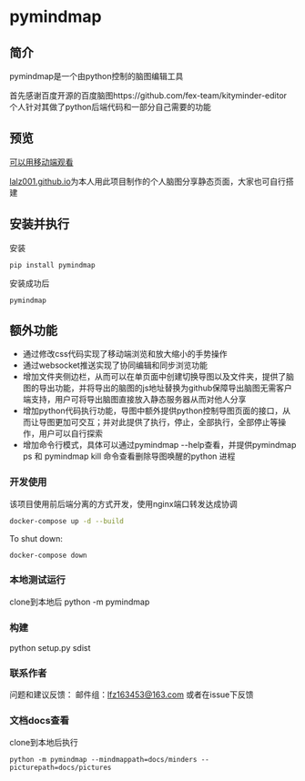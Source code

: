 pymindmap
==========
## 简介
pymindmap是一个由python控制的脑图编辑工具

首先感谢百度开源的百度脑图https://github.com/fex-team/kityminder-editor
个人针对其做了python后端代码和一部分自己需要的功能

## 预览
[可以用移动端观看](https://lalz001.github.io/public/%E6%8C%87%E6%A0%87%E6%8B%86%E8%A7%A3/#!/printers)

[lalz001.github.io](https://github.com/lalz001/lalz001.github.io)为本人用此项目制作的个人脑图分享静态页面，大家也可自行搭建

## 安装并执行
安装
```
pip install pymindmap
```
安装成功后
```
pymindmap
```
## 额外功能
- 通过修改css代码实现了移动端浏览和放大缩小的手势操作
- 通过websocket推送实现了协同编辑和同步浏览功能
- 增加文件夹侧边栏，从而可以在单页面中创建切换导图以及文件夹，提供了脑图的导出功能，并将导出的脑图的js地址替换为github保障导出脑图无需客户端支持，用户可将导出脑图直接放入静态服务器从而对他人分享
- 增加python代码执行功能，导图中额外提供python控制导图页面的接口，从而让导图更加可交互；并对此提供了执行，停止，全部执行，全部停止等操作，用户可以自行探索
- 增加命令行模式，具体可以通过pymindmap --help查看，并提供pymindmap ps 和 pymindmap kill 命令查看删除导图唤醒的python 进程

### 开发使用
该项目使用前后端分离的方式开发，使用nginx端口转发达成协调
```bash
docker-compose up -d --build
```
To shut down:
```bash
docker-compose down
```
### 本地测试运行
clone到本地后
python -m pymindmap 

### 构建
python setup.py sdist

### 联系作者
问题和建议反馈：
邮件组：lfz163453@163.com
或者在issue下反馈

### 文档docs查看
clone到本地后执行
```
python -m pymindmap --mindmappath=docs/minders --picturepath=docs/pictures
```
